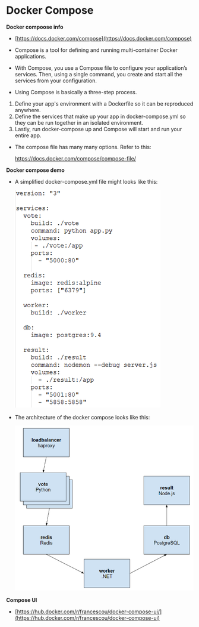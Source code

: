 Docker Compose
===============

**Docker compoose info**

* [https://docs.docker.com/compose](https://docs.docker.com/compose)

* Compose is a tool for defining and running multi-container Docker applications. 

* With Compose, you use a Compose file to configure your application’s services. Then, using a single command, you create and start all the services from your configuration. 

* Using Compose is basically a three-step process.

1. Define your app's environment with a Dockerfile so it can be reproduced anywhere.
1. Define the services that make up your app in docker-compose.yml so they can be run together in an isolated environment.
1. Lastly, run docker-compose up and Compose will start and run your entire app.

* The compose file has many many options. Refer to this:

   https://docs.docker.com/compose/compose-file/

**Docker compose demo**

* A simplified docker-compose.yml file might looks like this:

	![Compose File](../images/compose.png)

* The architecture of the docker compose looks like this:

	![Architecture File](../images/architecture.png) 

**Compose UI**

* [https://hub.docker.com/r/francescou/docker-compose-ui/](https://hub.docker.com/r/francescou/docker-compose-ui)
